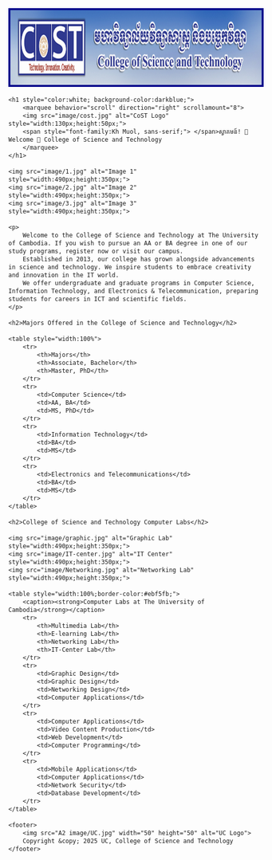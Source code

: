 
<head>
    <title>College CoST</title>
    <meta charset="UTF-8">
    <meta name="viewport" content="width=device-width, initial-scale=1.0">
    <link href="https://fonts.googleapis.com/css2?family=Kh Muol&display=swap" rel="stylesheet">
    <link rel="icon" type="image/x-icon" href="image/uc.png">
    <link rel="stylesheet" href="styles.css">
    <style>
        img {
            border: 4px solid darkblue;
        }
        table, th, td {
            border: 1px solid blue;
            border-collapse: collapse;
            padding: 8px;
            text-align: center;
        }
        h2 {
            color: white;
            background-color: darkblue;
            padding: 10px;
        }
    </style>
</head>
<body>
    <img src="image/banner.jpg" alt="Banner" style="width:1490px;height:150px;">

    <h1 style="color:white; background-color:darkblue;">
        <marquee behavior="scroll" direction="right" scrollamount="8">
        <img src="image/cost.jpg" alt="CoST Logo" style="width:130px;height:50px;">
        <span style="font-family:Kh Muol, sans-serif;"> </span>ស្វាគមន៍! 🌸 Welcome 🌺 College of Science and Technology
        </marquee>
    </h1>

    <img src="image/1.jpg" alt="Image 1" style="width:490px;height:350px;">
    <img src="image/2.jpg" alt="Image 2" style="width:490px;height:350px;">
    <img src="image/3.jpg" alt="Image 3" style="width:490px;height:350px;">

    <p>
        Welcome to the College of Science and Technology at The University of Cambodia. If you wish to pursue an AA or BA degree in one of our study programs, register now or visit our campus. 
        Established in 2013, our college has grown alongside advancements in science and technology. We inspire students to embrace creativity and innovation in the IT world. 
        We offer undergraduate and graduate programs in Computer Science, Information Technology, and Electronics & Telecommunication, preparing students for careers in ICT and scientific fields.
    </p>

    <h2>Majors Offered in the College of Science and Technology</h2>

    <table style="width:100%">
        <tr>
            <th>Majors</th>
            <th>Associate, Bachelor</th>
            <th>Master, PhD</th>
        </tr>
        <tr>
            <td>Computer Science</td>
            <td>AA, BA</td>
            <td>MS, PhD</td>
        </tr>
        <tr>
            <td>Information Technology</td>
            <td>BA</td>
            <td>MS</td>
        </tr>
        <tr>
            <td>Electronics and Telecommunications</td>
            <td>BA</td>
            <td>MS</td>
        </tr>
    </table>

    <h2>College of Science and Technology Computer Labs</h2>

    <img src="image/graphic.jpg" alt="Graphic Lab" style="width:490px;height:350px;">
    <img src="image/IT-center.jpg" alt="IT Center" style="width:490px;height:350px;">
    <img src="image/Networking.jpg" alt="Networking Lab" style="width:490px;height:350px;">

    <table style="width:100%;border-color:#ebf5fb;">
        <caption><strong>Computer Labs at The University of Cambodia</strong></caption>
        <tr>
            <th>Multimedia Lab</th>
            <th>E-learning Lab</th>
            <th>Networking Lab</th>
            <th>IT-Center Lab</th>
        </tr>
        <tr>
            <td>Graphic Design</td>
            <td>Graphic Design</td>
            <td>Networking Design</td>
            <td>Computer Applications</td>
        </tr>
        <tr>
            <td>Computer Applications</td>
            <td>Video Content Production</td>
            <td>Web Development</td>
            <td>Computer Programming</td>
        </tr>
        <tr>
            <td>Mobile Applications</td>
            <td>Computer Applications</td>
            <td>Network Security</td>
            <td>Database Development</td>
        </tr>
    </table>

    <footer>
        <img src="A2 image/UC.jpg" width="50" height="50" alt="UC Logo">
        Copyright &copy; 2025 UC, College of Science and Technology
    </footer>

